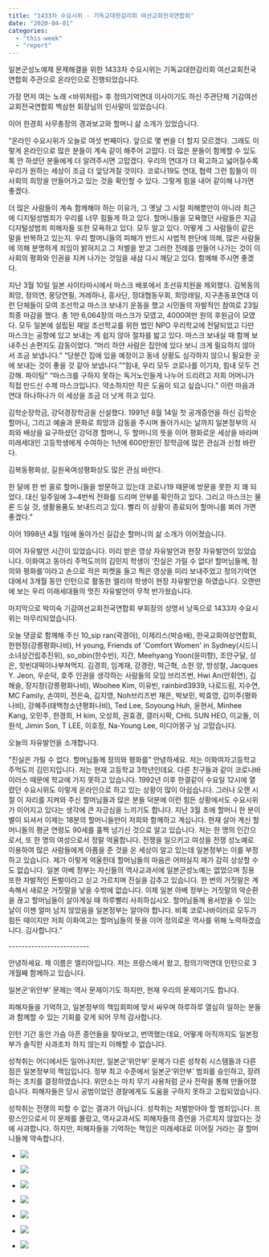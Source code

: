 ```yaml
---
title: "1433차 수요시위 - 기독교대한감리회 여선교회전국연합회"
date: "2020-04-01"
categories: 
  - "this-week"
  - "report"
---
```


일본군성노예제 문제해결을 위한 1433차 수요시위는 기독교대한감리회 여선교회전국연합회 주관으로 온라인으로 진행되었습니다.

가장 먼저 여는 노래 <바위처럼> 후 정의기억연대 이사이기도 하신 주관단체 기감여선교회전국연합회 백삼현 회장님의 인사말이 있었습니다.

이어 한경희 사무총장의 경과보고와 할머니 삶 소개가 있었습니다.

“온라인 수요시위가 오늘로 여섯 번째이다. 앞으로 몇 번을 더 할지 모르겠다. 그래도 이렇게 온라인으로 많은 분들이 계속 같이 해주어 고맙다. 더 많은 분들이 함께할 수 있도록 안 하셨던 분들에게 더 알려주시면 고맙겠다. 우리의 연대가 더 확고하고 넓어질수록 우리가 원하는 세상이 조금 더 앞당겨질 것이다. 코로나19도 연대, 협력 그런 힘들이 이 사회의 희망을 만들어가고 있는 것을 확인할 수 있다. 그렇게 힘을 내어 같이해 나가면 좋겠다.

더 많은 사람들이 계속 함께해야 하는 이유가, 그 옛날 그 시절 피해뿐만이 아니라 최근에 디지털성범죄가 우리를 너무 힘들게 하고 있다. 할머니들을 모욕했던 사람들은 지금 디지털성범죄 피해자들 또한 모욕하고 있다. 모두 알고 있다. 어떻게 그 사람들이 같은 말을 반복하고 있는지. 우리 할머니들의 피해가 반드시 사법적 판단에 의해, 많은 사람들에 의해 분명하게 죄임이 밝혀지고 그 처벌을 받고 그러한 전례를 만들어 나가는 것이 이 사회의 평화와 인권을 지켜 나가는 것임을 새삼 다시 깨닫고 있다. 함께해 주시면 좋겠다.

지난 3월 10일 일본 사이타마시에서 마스크 배포에서 조선유치원을 제외했다. 김복동의 희망, 정의연, 몽당연필, 겨레하나, 흥사단, 정대협동우회, 희망래일, 지구촌동포연대 이런 단체들이 모여 조선학교 마스크 보내기 운동을 했고 시민들의 자발적인 참여로 23일 최종 마감을 했다. 총 1만 6,064장의 마스크가 모였고, 4000여만 원의 후원금이 모였다. 모두 일본에 설립된 재일 조선학교를 위한 법인 NPO 우리학교에 전달되었고 다만 마스크는 공항에 있고 보내는 게 쉽지 않아 절차를 밟고 있다. 마스크 보내실 때 함께 보내주신 손편지도 감동이었다. “머리 하얀 사람은 집안에 있다 보니 크게 필요하지 않아서 조금 보냅니다.” “당분간 집에 있을 예정이고 동네 상황도 심각하지 않으니 필요한 곳에 보내는 것이 좋을 것 같아 보냅니다.”“힘내, 우리 모두 코로나를 이기자, 힘내 모두 건강해. 파이팅” “마스크를 구하지 못하는 독거노인들게 나누어 드리려고 저희 어머니가 직접 만드신 수제 마스크입니다. 약소하지만 작은 도움이 되고 싶습니다.” 이런 마음과 연대 하나하나가 이 세상을 조금 더 낫게 하고 있다.

김학순장학금, 강덕경장학금을 신설했다. 1991년 8월 14일 첫 공개증언을 하신 김학순 할머니, 그리고 예술과 문화로 희망과 감동을 주시며 돌아가시는 날까지 일본정부의 사죄와 배상을 요구하셨던 강덕경 할머니, 두 할머니의 뜻을 이어 평화로운 세상을 바라며 미래세대인 고등학생에게 수여하는 1년에 600만원인 장학금에 많은 관심과 신청 바란다.

김복동평화상, 길원옥여성평화상도 많은 관심 바란다.

한 달에 한 번 꼴로 할머니들을 방문하고 있는데 코로나19 때문에 방문을 못한 지 꽤 되었다. 대신 일주일에 3~4번씩 전화를 드리며 안부를 확인하고 있다. 그리고 마스크는 물론 드실 것, 생활용품도 보내드리고 있다. 빨리 이 상황이 종료되어 할머니를 뵈러 가면 좋겠다.”

이어 1998년 4월 1일에 돌아가신 길갑순 할머니의 삶 소개가 이어졌습니다.

이어 자유발언 시간이 있었습니다. 미리 받은 영상 자유발언과 현장 자유발언이 있었습니다. 이화여고 동아리 주먹도끼의 김민지 학생이 ‘진실은 가릴 수 없다! 할머님들께, 정의와 평화를’이라고 손으로 적은 피켓을 들고 찍은 영상을 미리 보내주었고 정의기억연대에서 3개월 동안 인턴으로 활동한 엘리야 학생이 현장 자유발언을 하였습니다. 오랜만에 보는 우리 미래세대들의 멋진 자유발언이 무척 반가웠습니다.

마지막으로 박미숙 기감여선교회전국연합회 부회장의 성명서 낭독으로 1433차 수요시위는 마무리되었습니다.

오늘 댓글로 함께해 주신 10\_sip ran(곽경아), 이제리스(박승배), 한국교회여성연합회, 한현정(강릉평화나비), H young, Friends of 'Comfort Women' in Sydney(시드니소녀상건립추진위), so\_obin(한수빈), 지간, Meehyang Yoon(윤미향), 조안구달, 성은, 힛빈대떡이나부쳐먹지. 김경희, 임계재, 강경란, 박근혁, 소헌 양, 방성철, Jacques Y. Jeon, 우순덕, 호주 인권을 생각하는 사람들의 모임 브리즈번, Hwi An(안휘연), 김해슬, 장지창(강릉평화나비), Woohee Kim, 이유빈, rainbird3939, 나로드림, 지수연, MC Family, 손여미, 전은숙, 김지영, Noh브리즈번 재은, 박보민, 박효영, 김미주(평화나비), 강혜주(​태백청소년평화나비), Ted Lee, Soyoung Huh, 윤현서, Minhee Kang, 오민주, 한경희, H kim, 오성희, 권효경, 갤러시팍, CHIL SUN HEO, 이교돌, 이원석, Jimin Son, T LEE, 이호정, Na-Young Lee, 미디어몽구 님 고맙습니다.

오늘의 자유발언을 소개합니다.

“진실은 가릴 수 없다. 할머님들께 정의와 평화를” 안녕하세요. 저는 이화여자고등학교 주먹도끼 김민지입니다. 저는 현재 고등학교 3학년인데요. 다른 친구들과 같이 코로나바이러스 때문에 학교에 가지 못하고 있습니다. 1992년 이후 한결같이 수요일 12시에 열렸던 수요시위도 이렇게 온라인으로 하고 있는 상황이 많이 아쉽습니다. 그러나 오랜 시절 이 자리를 지켜와 주신 할머님들과 많은 분들 덕분에 이런 힘든 상황에서도 수요시위가 이어지고 있다는 생각에 큰 자긍심을 느끼기도 합니다. 지난 3월 초에 할머니 한 분이 별이 되셔서 이제는 18분의 할머니들만이 저희와 함께하고 계십니다. 현재 살아 계신 할머니들의 평균 연령도 90세를 훌쩍 넘기신 것으로 알고 있습니다. 저는 한 명의 인간으로서, 또 한 명의 여성으로서 정말 억울합니다. 전쟁을 일으키고 여성을 전쟁 성노예로 이용하여 많은 사람들에게 아픔을 준 것을 온 세상이 알고 있는데 일본정부는 이를 부정하고 있습니다. 제가 이렇게 억울한데 할머님들의 마음은 어떠실지 제가 감히 상상할 수도 없습니다. 일본 아베 정부는 자신들의 역사교과서에 일본군성노예는 없었으며 징용 또한 자발적인 돈벌이라고 싣고 가르치며 진실을 감추고 있습니다. 한 번의 거짓말은 계속해서 새로운 거짓말을 낳을 수밖에 없습니다. 이제 일본 아베 정부는 거짓말의 악순환을 끊고 할머님들이 살아계실 때 하루빨리 사죄하십시오. 할머님들께 용서받을 수 있는 날이 이젠 얼마 남지 않았음을 일본정부는 알아야 합니다. 비록 코로나바이러로 모두가 힘든 때이지만 저희 이화여고는 할머님들의 뜻을 이어 정의로운 역사를 위해 노력하겠습니다. 김사합니다.”

\-------------------------

안녕하세요. 제 이름은 엘리아입니다. 저는 프랑스에서 왔고, 정의기억연대 인턴으로 3개월째 함께하고 있습니다.

일본군‘위안부’ 문제는 역사 문제이기도 하지만, 현재 우리의 문제이기도 합니다.

피해자들을 기억하고, 일본정부의 책임회피에 맞서 싸우며 하루하루 열심히 일하는 분들과 함께할 수 있는 기회를 갖게 되어 무척 감사합니다.

인턴 기간 동안 가슴 아픈 증언들을 찾아보고, 번역했는데요, 어떻게 아직까지도 일본정부가 솔직한 사과조차 하지 않는지 이해할 수 없습니다.

성착취는 어디에서든 일어나지만, 일본군‘위안부’ 문제가 다른 성착취 시스템들과 다른 점은 일본정부의 책임입니다. 정부 최고 수준에서 일본군‘위안부’ 범죄를 승인하고, 장려하는 조치를 결정하였습니다. 위안소는 마치 무기 사용처럼 군사 전략을 통해 만들어졌습니다. 피해자들은 당시 공범이었던 경찰에게도 도움을 구하지 못하고 고립되었습니다.

성착취는 전쟁의 피할 수 없는 결과가 아닙니다. 성착취는 처벌받아야 할 범죄입니다. 프랑스인으로서 이 문제를 몰랐고, 역사교과서도 피해자들의 증언을 가르치지 않았다는 것에 사과합니다. 하지만, 피해자들을 기억하는 책임은 미래세대로 이어질 거라는 걸 할머니들께 약속합니다.

- ![](https://womenandwar.net/kr/wp-content/uploads/2020/04/크기변환IMGP5868.jpg)
    
- ![](https://womenandwar.net/kr/wp-content/uploads/2020/04/크기변환IMGP5874.jpg)
    
- ![](https://womenandwar.net/kr/wp-content/uploads/2020/04/크기변환IMGP5882.jpg)
    
- ![](https://womenandwar.net/kr/wp-content/uploads/2020/04/크기변환IMGP5893.jpg)
    
- ![](https://womenandwar.net/kr/wp-content/uploads/2020/04/크기변환IMGP5897.jpg)
    
- ![](https://womenandwar.net/kr/wp-content/uploads/2020/04/크기변환IMGP5911.jpg)
    
- ![](https://womenandwar.net/kr/wp-content/uploads/2020/04/크기변환할머니의-삶_길갑순완-01-1.jpg)
